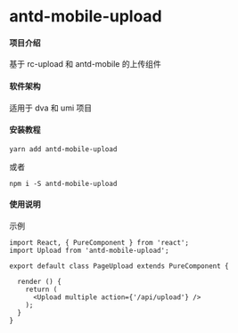 # antd-mobile-upload

#### 项目介绍
基于 rc-upload 和 antd-mobile 的上传组件

#### 软件架构
适用于 dva 和 umi 项目

#### 安装教程

```
yarn add antd-mobile-upload
```
或者
```
npm i -S antd-mobile-upload
```

#### 使用说明

示例
```
import React, { PureComponent } from 'react';
import Upload from 'antd-mobile-upload';

export default class PageUpload extends PureComponent {

  render () {
    return (
      <Upload multiple action={'/api/upload'} />
    );
  }
}

```

